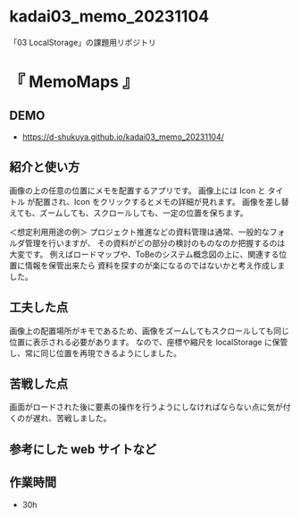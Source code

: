 # kadai03_memo_20231104
「03 LocalStorage」の課題用リポジトリ

# 『 MemoMaps 』

## DEMO

- https://d-shukuya.github.io/kadai03_memo_20231104/

## 紹介と使い方
画像の上の任意の位置にメモを配置するアプリです。
画像上には Icon と タイトル が配置され、Icon をクリックするとメモの詳細が見れます。
画像を差し替えても、ズームしても、スクロールしても、一定の位置を保ちます。

＜想定利用用途の例＞
プロジェクト推進などの資料管理は通常、一般的なフォルダ管理を行いますが、
その資料がどの部分の検討のものなのか把握するのは大変です。
例えばロードマップや、ToBeのシステム概念図の上に、関連する位置に情報を保管出来たら
資料を探すのが楽になるのではないかと考え作成しました。

## 工夫した点
画像上の配置場所がキモであるため、画像をズームしてもスクロールしても同じ位置に表示される必要があります。
なので、座標や縮尺を localStorage に保管し、常に同じ位置を再現できるようにしました。

## 苦戦した点
画面がロードされた後に要素の操作を行うようにしなければならない点に気が付くのが遅れ、苦戦しました。

## 参考にした web サイトなど

## 作業時間
- 30h